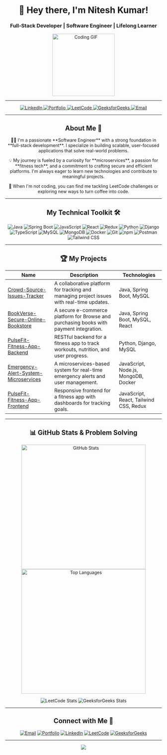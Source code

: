 <h1 align="center">👋 Hey there, I'm Nitesh Kumar!</h1>
<h3 align="center">Full-Stack Developer | Software Engineer | Lifelong Learner</h3>

<p align="center">
  <img src="https://media.giphy.com/media/v1.Y2lkPTc5MGI3NjExd3c2N3hjbzJpMnQ3c2lqcnQ3eXN5c2s4cGJ4c2o1OW14Z2V0Zm94cCZlcD12MV9pbnRlcm5hbF9naWZfYnlfaWQmY3Q9Zw/LmNwrBhejkK9EFP504/giphy.gif" width="200" alt="Coding GIF">
</p>

---

<p align="center">
  <a href="https://www.linkedin.com/in/nitesh-kumar-67970125b/" target="_blank">
    <img src="https://img.shields.io/badge/LinkedIn-0077B5?style=for-the-badge&logo=linkedin&logoColor=white" alt="LinkedIn">
  </a>
  <a href="https://nitesh-kumar-singh-portfolio.netlify.app/" target="_blank">
    <img src="https://img.shields.io/badge/Portfolio-000000?style=for-the-badge&logo=web&logoColor=white" alt="Portfolio">
  </a>
  <a href="https://leetcode.com/u/niteshsingh6206/" target="_blank">
    <img src="https://img.shields.io/badge/LeetCode-FFA116?style=for-the-badge&logo=leetcode&logoColor=black" alt="LeetCode">
  </a>
  <a href="https://www.geeksforgeeks.org/user/niteshsimeew/" target="_blank">
    <img src="https://img.shields.io/badge/GeeksforGeeks-308D46?style=for-the-badge&logo=geeksforgeeks&logoColor=white" alt="GeeksforGeeks">
  </a>
  <a href="mailto:niteshsingh6206@gmail.com">
    <img src="https://img.shields.io/badge/Email-D14836?style=for-the-badge&logo=gmail&logoColor=white" alt="Email">
  </a>
</p>

---

<h2 align="center">About Me 🚀</h2>

<p align="center">
  👨‍💻 I'm a passionate **Software Engineer** with a strong foundation in **full-stack development**. I specialize in building scalable, user-focused applications that solve real-world problems.
</p>
<p align="center">
  💡 My journey is fueled by a curiosity for **microservices**, a passion for **fitness tech**, and a commitment to crafting secure and efficient platforms. I'm always eager to learn new technologies and contribute to meaningful projects.
</p>
<p align="center">
  🌱 When I'm not coding, you can find me tackling LeetCode challenges or exploring new ways to turn coffee into code.
</p>

---

<h2 align="center">My Technical Toolkit 🛠️</h2>

<p align="center">
  <img src="https://img.shields.io/badge/Java-ED8B00?style=for-the-badge&logo=java&logoColor=white" alt="Java">
  <img src="https://img.shields.io/badge/Spring_Boot-6DB33F?style=for-the-badge&logo=spring-boot&logoColor=white" alt="Spring Boot">
  <img src="https://img.shields.io/badge/JavaScript-F7DF1E?style=for-the-badge&logo=javascript&logoColor=black" alt="JavaScript">
  <img src="https://img.shields.io/badge/React-61DAFB?style=for-the-badge&logo=react&logoColor=black" alt="React">
  <img src="https://img.shields.io/badge/Redux-764ABC?style=for-the-badge&logo=redux&logoColor=white" alt="Redux">
  <img src="https://img.shields.io/badge/Python-3776AB?style=for-the-badge&logo=python&logoColor=white" alt="Python">
  <img src="https://img.shields.io/badge/Django-092E20?style=for-the-badge&logo=django&logoColor=white" alt="Django">
  <img src="https://img.shields.io/badge/TypeScript-007ACC?style=for-the-badge&logo=typescript&logoColor=white" alt="TypeScript">
  <img src="https://img.shields.io/badge/MySQL-4479A1?style=for-the-badge&logo=mysql&logoColor=white" alt="MySQL">
  <img src="https://img.shields.io/badge/MongoDB-47A248?style=for-the-badge&logo=mongodb&logoColor=white" alt="MongoDB">
  <img src="https://img.shields.io/badge/Docker-2496ED?style=for-the-badge&logo=docker&logoColor=white" alt="Docker">
  <img src="https://img.shields.io/badge/Git-F05032?style=for-the-badge&logo=git&logoColor=white" alt="Git">
  <img src="https://img.shields.io/badge/npm-CB3837?style=for-the-badge&logo=npm&logoColor=white" alt="npm">
  <img src="https://img.shields.io/badge/Postman-FF6C37?style=for-the-badge&logo=postman&logoColor=white" alt="Postman">
  <img src="https://img.shields.io/badge/Tailwind_CSS-38B2AC?style=for-the-badge&logo=tailwind-css&logoColor=white" alt="Tailwind CSS">
</p>

---

<h2 align="center">🏆 My Projects</h2>
<table align="center">
  <thead>
    <tr>
      <th>Name</th>
      <th>Description</th>
      <th>Technologies</th>
    </tr>
  </thead>
  <tbody>
    <tr>
      <td><a href="https://github.com/Nitesh6206/Crowd-Source-Issues-Tracker">Crowd-Source-Issues-Tracker</a></td>
      <td>A collaborative platform for tracking and managing project issues with real-time updates.</td>
      <td>Java, Spring Boot, MySQL</td>
    </tr>
    <tr>
      <td><a href="https://github.com/Nitesh6206/BookVerse-Secure-Online-Bookstore">BookVerse-Secure-Online-Bookstore</a></td>
      <td>A secure e-commerce platform for Browse and purchasing books with payment integration.</td>
      <td>Java, Spring Boot, MySQL, React</td>
    </tr>
    <tr>
      <td><a href="https://github.com/Nitesh6206/PulseFit-Fitness-App-Backend">PulseFit-Fitness-App-Backend</a></td>
      <td>RESTful backend for a fitness app to track workouts, nutrition, and user progress.</td>
      <td>Python, Django, MySQL</td>
    </tr>
    <tr>
      <td><a href="https://github.com/Nitesh6206/Emergency-Alert-System-Microservices">Emergency-Alert-System-Microservices</a></td>
      <td>A microservices-based system for real-time emergency alerts and user management.</td>
      <td>JavaScript, Node.js, MongoDB, Docker</td>
    </tr>
    <tr>
      <td><a href="https://github.com/Nitesh6206/PulseFit-Fitness-App-Frontend">PulseFit-Fitness-App-Frontend</a></td>
      <td>Responsive frontend for a fitness app with dashboards for tracking goals.</td>
      <td>JavaScript, React, Tailwind CSS, Redux</td>
    </tr>
  </tbody>
</table>

---

<h2 align="center">📊 GitHub Stats & Problem Solving</h2>

<p align="center">
  <img src="https://github-readme-stats.vercel.app/api?username=Nitesh6206&show_icons=true&theme=dracula&hide_border=true&count_private=true" alt="GitHub Stats" width="400"/>
  <img src="https://github-readme-stats.vercel.app/api/top-langs/?username=Nitesh6206&layout=compact&theme=dracula&hide_border=true" alt="Top Languages" width="400"/>
</p>
<p align="center">
  <img src="https://leetcard.jacoblin.cool/niteshsingh6206?theme=dark" alt="LeetCode Stats">
  <img src="https://gfgstatscard.vercel.app/niteshsimeew" alt="GeeksforGeeks Stats">
</p>

---

<h2 align="center">Connect with Me 👋</h2>

<p align="center">
  <a href="mailto:niteshsingh6206@gmail.com"><img src="https://img.shields.io/badge/Email-D14836?style=for-the-badge&logo=gmail&logoColor=white" alt="Email"></a>
  <a href="https://nitesh-kumar-singh-portfolio.netlify.app/"><img src="https://img.shields.io/badge/Portfolio-000000?style=for-the-badge&logo=web&logoColor=white" alt="Portfolio"></a>
  <a href="https://www.linkedin.com/in/nitesh-kumar-67970125b/"><img src="https://img.shields.io/badge/LinkedIn-0077B5?style=for-the-badge&logo=linkedin&logoColor=white" alt="LinkedIn"></a>
  <a href="https://leetcode.com/u/niteshsingh6206/"><img src="https://img.shields.io/badge/LeetCode-FFA116?style=for-the-badge&logo=leetcode&logoColor=black" alt="LeetCode"></a>
  <a href="https://www.geeksforgeeks.org/user/niteshsimeew/"><img src="https://img.shields.io/badge/GeeksforGeeks-308D46?style=for-the-badge&logo=geeksforgeeks&logoColor=white" alt="GeeksforGeeks"></a>
</p>

---

<p align="center">
  <img src="https://capsule-render.vercel.app/api?type=waving&color=auto&height=80&section=footer&text=Thanks%20for%20visiting!&fontSize=32"/>
</p>
